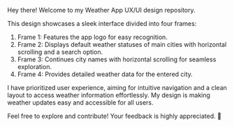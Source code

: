 Hey there! Welcome to my Weather App UX/UI design repository.

This design showcases a sleek interface divided into four frames:

1. Frame 1: Features the app logo for easy recognition.
2. Frame 2: Displays default weather statuses of main cities with horizontal scrolling and a search option.
3. Frame 3: Continues city names with horizontal scrolling for seamless exploration.
4. Frame 4: Provides detailed weather data for the entered city.

I have prioritized user experience, aiming for intuitive navigation and a clean layout to access weather information effortlessly. My design is making weather updates easy and accessible for all users.

Feel free to explore and contribute! Your feedback is highly appreciated. 🚀
